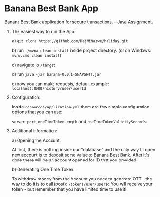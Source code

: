 # Banana Best Bank App
Banana Best Bank application for secure transactions. - Java Assignment.

1. The easiest way to run the App:

    a) `git clone https://github.com/DajMiNazwe/holiday.git`
    
    b) run `./mvnw clean install` inside project directory. (or on Windows: `mvnw.cmd clean install`)
    
    c) navigate to `/target`
    
    d) run `java -jar banana-0.0.1-SNAPSHOT.jar`
    
    e) now you can make requests, default example: `localhost:8080/history/user/userId`
    
2. Configuration:

    Inside `resources/application.yml` there are few simple configuration options that you can use:
    
    `server.port`, `oneTimeTokenLength` and `oneTimeTokenValiditySeconds`.
    
3. Additional information:
    
    a) Opening the Account.
    
    At first, there is nothing inside our "database" and the only way to open new account is to deposit some value to
    Banana Best Bank. After it's done there will be an account opened for ID that you provided. 
    
    b) Generating One Time Token.
    
    To withdraw money from the Account you need to generate OTT - the way to do it is to call (post): `/tokens/user/userId`
    You will receive your token - but remember that you have limited time to use it!
        
    
    


